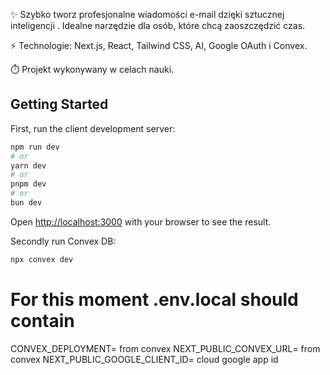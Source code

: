 ✨ Szybko tworz profesjonalne wiadomości e-mail dzięki sztucznej inteligencji . Idealne narzędzie dla osób, które chcą zaoszczędzić czas. 

⚡ Technologie: Next.js, React, Tailwind CSS, AI, Google OAuth i Convex.

⏱️ Projekt wykonywany w celach nauki.

## Getting Started

First, run the client development server:

```bash
npm run dev
# or
yarn dev
# or
pnpm dev
# or
bun dev
```

Open [http://localhost:3000](http://localhost:3000) with your browser to see the result.

Secondly run Convex DB:

```bash
npx convex dev
```
# For this moment .env.local should contain

CONVEX_DEPLOYMENT= from convex
NEXT_PUBLIC_CONVEX_URL= from convex
NEXT_PUBLIC_GOOGLE_CLIENT_ID= cloud google app id
